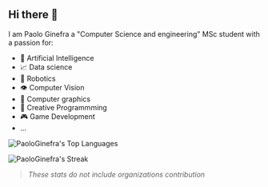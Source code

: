 ## Hi there 👋
I am Paolo Ginefra a "Computer Science and engineering" MSc student with a passion for:
- 🧠 Artificial Intelligence
- 📈 Data science
- 🦾 Robotics
- 👁️ Computer Vision
- 🗿 Computer graphics
- 💫 Creative Programmming
- 🎮 Game Development
- ...

<!--
**PaoloGinefra/PaoloGinefra** is a ✨ _special_ ✨ repository because its `README.md` (this file) appears on your GitHub profile.

Here are some ideas to get you started:

- 🔭 I’m currently working on ...
- 🌱 I’m currently learning ...
- 👯 I’m looking to collaborate on ...
- 🤔 I’m looking for help with ...
- 💬 Ask me about ...
- 📫 How to reach me: ...
- 😄 Pronouns: ...
- ⚡ Fun fact: ...
-->

![PaoloGinefra's Top Languages](https://github-readme-stats.vercel.app/api/top-langs/?username=PaoloGinefra&theme=dark&show_icons=true&hide_border=false&layout=compact)


![PaoloGinefra's Streak](https://github-readme-streak-stats.herokuapp.com/?user=PaoloGinefra&theme=dark&hide_border=false)

> _These stats do not include organizations contribution_
